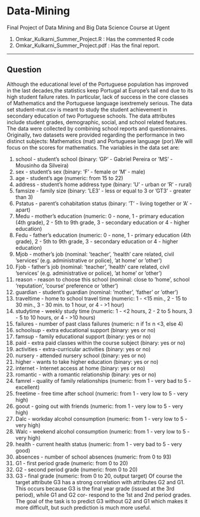 # Data-Mining
Final Project of Data Mining and Big Data Science Course at Ugent

1. Omkar_Kulkarni_Summer_Project.R : Has the commented R code 
2. Omkar_Kulkarni_Summer_Project.pdf : Has the final report. 



----------------------------------------------------------------------------------------------
## Question 

Although the educational level of the Portuguese population has improved in the last decades,the statistics keep Portugal at Europe’s tail end due to its high student failure rates. In particular, lack of success in the core classes of Mathematics and the Portuguese language isextremely serious. The data set student-mat.csv is meant to study the student achievement in secondary education of two Portuguese schools. The data attributes include student grades, demographic, social, and school related features. The data were collected by combining school reports and questionnaires. Originally, two datasets were provided regarding the performance in two distinct subjects: Mathematics (mat) and Portuguese language (por).We will focus on the scores for mathematics. The variables in the data set are:
1. school - student’s school (binary: ’GP’ - Gabriel Pereira or ’MS’ - Mousinho da Silveira)
2. sex - student’s sex (binary: ’F’ - female or ’M’ - male)
3. age - student’s age (numeric: from 15 to 22)
4. address - student’s home address type (binary: ’U’ - urban or ’R’ - rural)
5. famsize - family size (binary: ’LE3’ - less or equal to 3 or ’GT3’ - greater than 3)
6. Pstatus - parent’s cohabitation status (binary: ’T’ - living together or ’A’ - apart)
7. Medu - mother’s education (numeric: 0 - none, 1 - primary education (4th grade), 2 - 5th to 9th
grade, 3 - secondary education or 4 - higher education)
8. Fedu - father’s education (numeric: 0 - none, 1 - primary education (4th grade), 2 - 5th to 9th grade,
3 - secondary education or 4 - higher education)
9. Mjob - mother’s job (nominal: ’teacher’, ’health’ care related, civil ’services’ (e.g. administrative or
police), ’at home’ or ’other’)
10. Fjob - father’s job (nominal: ’teacher’, ’health’ care related, civil ’services’ (e.g. administrative or
police), ’at home’ or ’other’)
11. reason - reason to choose this school (nominal: close to ’home’, school ’reputation’, ’course’ preference
or ’other’)
12. guardian - student’s guardian (nominal: ’mother’, ’father’ or ’other’)
13. traveltime - home to school travel time (numeric: 1 - <15 min., 2 - 15 to 30 min., 3 - 30 min. to 1
hour, or 4 - >1 hour)
14. studytime - weekly study time (numeric: 1 - <2 hours, 2 - 2 to 5 hours, 3 - 5 to 10 hours, or 4 - >10
hours)
15. failures - number of past class failures (numeric: n if 1≤ n <3, else 4)
16. schoolsup - extra educational support (binary: yes or no)
417. famsup - family educational support (binary: yes or no)
18. paid - extra paid classes within the course subject (binary: yes or no)
19. activities - extra-curricular activities (binary: yes or no)
20. nursery - attended nursery school (binary: yes or no)
21. higher - wants to take higher education (binary: yes or no)
22. internet - Internet access at home (binary: yes or no)
23. romantic - with a romantic relationship (binary: yes or no)
24. famrel - quality of family relationships (numeric: from 1 - very bad to 5 - excellent)
25. freetime - free time after school (numeric: from 1 - very low to 5 - very high)
26. goout - going out with friends (numeric: from 1 - very low to 5 - very high)
27. Dalc - workday alcohol consumption (numeric: from 1 - very low to 5 - very high)
28. Walc - weekend alcohol consumption (numeric: from 1 - very low to 5 - very high)
29. health - current health status (numeric: from 1 - very bad to 5 - very good)
30. absences - number of school absences (numeric: from 0 to 93)
31. G1 - first period grade (numeric: from 0 to 20)
32. G2 - second period grade (numeric: from 0 to 20)
33. G3 - final grade (numeric: from 0 to 20, output target)
Of course the target attribute G3 has a strong correlation with attributes G2 and G1. This
occurs because G3 is the final year grade (issued at the 3rd period), while G1 and G2 cor-
respond to the 1st and 2nd period grades. The goal of the task is to predict G3 without G2
and G1 which makes it more difficult, but such prediction is much more useful.


